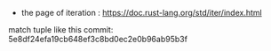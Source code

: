 - the page of iteration : https://doc.rust-lang.org/std/iter/index.html

match tuple like this commit: 5e8df24efa19cb648ef3c8bd0ec2e0b96ab95b3f